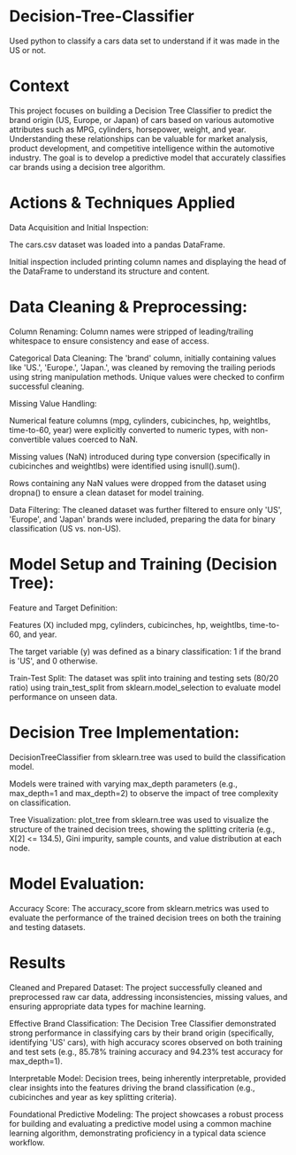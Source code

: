 # Decision-Tree-Classifier
Used python to classify a cars data set to understand if it was made in the US or not.

# Context
This project focuses on building a Decision Tree Classifier to predict the brand origin (US, Europe, or Japan) of cars based on various automotive attributes such as MPG, cylinders, horsepower, weight, and year. Understanding these relationships can be valuable for market analysis, product development, and competitive intelligence within the automotive industry. The goal is to develop a predictive model that accurately classifies car brands using a decision tree algorithm.

# Actions & Techniques Applied
Data Acquisition and Initial Inspection:

The cars.csv dataset was loaded into a pandas DataFrame.

Initial inspection included printing column names and displaying the head of the DataFrame to understand its structure and content.

# Data Cleaning & Preprocessing:

Column Renaming: Column names were stripped of leading/trailing whitespace to ensure consistency and ease of access.

Categorical Data Cleaning: The 'brand' column, initially containing values like 'US.', 'Europe.', 'Japan.', was cleaned by removing the trailing periods using string manipulation methods. Unique values were checked to confirm successful cleaning.

Missing Value Handling:

Numerical feature columns (mpg, cylinders, cubicinches, hp, weightlbs, time-to-60, year) were explicitly converted to numeric types, with non-convertible values coerced to NaN.

Missing values (NaN) introduced during type conversion (specifically in cubicinches and weightlbs) were identified using isnull().sum().

Rows containing any NaN values were dropped from the dataset using dropna() to ensure a clean dataset for model training.

Data Filtering: The cleaned dataset was further filtered to ensure only 'US', 'Europe', and 'Japan' brands were included, preparing the data for binary classification (US vs. non-US).

# Model Setup and Training (Decision Tree):

Feature and Target Definition:

Features (X) included mpg, cylinders, cubicinches, hp, weightlbs, time-to-60, and year.

The target variable (y) was defined as a binary classification: 1 if the brand is 'US', and 0 otherwise.

Train-Test Split: The dataset was split into training and testing sets (80/20 ratio) using train_test_split from sklearn.model_selection to evaluate model performance on unseen data.

# Decision Tree Implementation:

DecisionTreeClassifier from sklearn.tree was used to build the classification model.

Models were trained with varying max_depth parameters (e.g., max_depth=1 and max_depth=2) to observe the impact of tree complexity on classification.

Tree Visualization: plot_tree from sklearn.tree was used to visualize the structure of the trained decision trees, showing the splitting criteria (e.g., X[2] <= 134.5), Gini impurity, sample counts, and value distribution at each node.

# Model Evaluation:

Accuracy Score: The accuracy_score from sklearn.metrics was used to evaluate the performance of the trained decision trees on both the training and testing datasets.

# Results
Cleaned and Prepared Dataset: The project successfully cleaned and preprocessed raw car data, addressing inconsistencies, missing values, and ensuring appropriate data types for machine learning.

Effective Brand Classification: The Decision Tree Classifier demonstrated strong performance in classifying cars by their brand origin (specifically, identifying 'US' cars), with high accuracy scores observed on both training and test sets (e.g., 85.78% training accuracy and 94.23% test accuracy for max_depth=1).

Interpretable Model: Decision trees, being inherently interpretable, provided clear insights into the features driving the brand classification (e.g., cubicinches and year as key splitting criteria).

Foundational Predictive Modeling: The project showcases a robust process for building and evaluating a predictive model using a common machine learning algorithm, demonstrating proficiency in a typical data science workflow.
